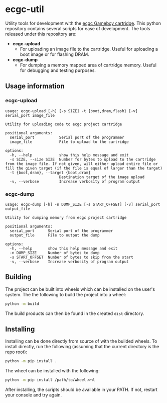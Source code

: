 # ecgc-util

Utility tools for development with the [ecgc Gameboy cartridge](https://efacdev.nl/pages/project/?name=ecgc).
This python repository contains several scripts for ease of development.
The tools released under this repository are:

- **ecgc-upload**
    - For uploading an image file to the cartridge. Useful for uploading a boot
    image or for flashing DRAM.
- **ecgc-dump**
    - For dumping a memory mapped area of cartridge memory.
    Useful for debugging and testing purposes.

## Usage information

### ecgc-upload

```
usage: ecgc-upload [-h] [-s SIZE] -t {boot,dram,flash} [-v] serial_port image_file

Utility for uploading code to ecgc project cartridge

positional arguments:
  serial_port           Serial port of the programmer
  image_file            File to upload to the cartridge

options:
  -h, --help            show this help message and exit
  -s SIZE, --size SIZE  Number for bytes to upload to the cartridge from the image file. If not given, will either upload entire file or fill the given target (if the file is equal of larger than the target)
  -t {boot,dram}, --target {boot,dram}
                        Destination target of the image upload
  -v, --verbose         Increase verbosity of program output
```

### ecgc-dump

```
usage: ecgc-dump [-h] -n DUMP_SIZE [-s START_OFFSET] [-v] serial_port output_file

Utility for dumping memory from ecgc project cartridge

positional arguments:
  serial_port      Serial port of the programmer
  output_file      File to output the dump

options:
  -h, --help       show this help message and exit
  -n DUMP_SIZE     Number of bytes to dump
  -s START_OFFSET  Number of bytes to skip from the start
  -v, --verbose    Increase verbosity of program output
```

## Building

The project can be built into wheels which can be installed on the user's system.
The the following to build the project into a wheel:

```bash
python -m build
```

The build products can then be found in the created `dist` directory.

## Installing

Installing can be done directly from source of with the builded wheels.
To install directly, run the following (assuming that the current directory is the repo root):

```bash
python -m pip install .
``` 

The wheel can be installed with the following:

```bash
python -m pip install /path/to/wheel.whl
``` 

After installing, the scripts should be available in your PATH.
If not, restart your console and try again.
